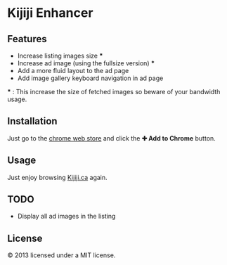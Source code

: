 # Kijiji Enhancer

## Features

- Increase listing images size __*__
- Increase ad image (using the fullsize version) __*__ 
- Add a more fluid layout to the ad page
- Add image gallery keyboard navigation in ad page

__*__ : This increase the size of fetched images so beware of your bandwidth usage.

## Installation

Just go to the [chrome web store](https://chrome.google.com/webstore/detail/kijijica-enhancer/milbijkclehoicmkjkaogiobhhpalokf) and click the **✚ Add to Chrome** button.


## Usage

Just enjoy browsing [Kijiji.ca](http://kijiji.ca) again.


## TODO

- Display all ad images in the listing

## License

© 2013 licensed under a MIT license.
